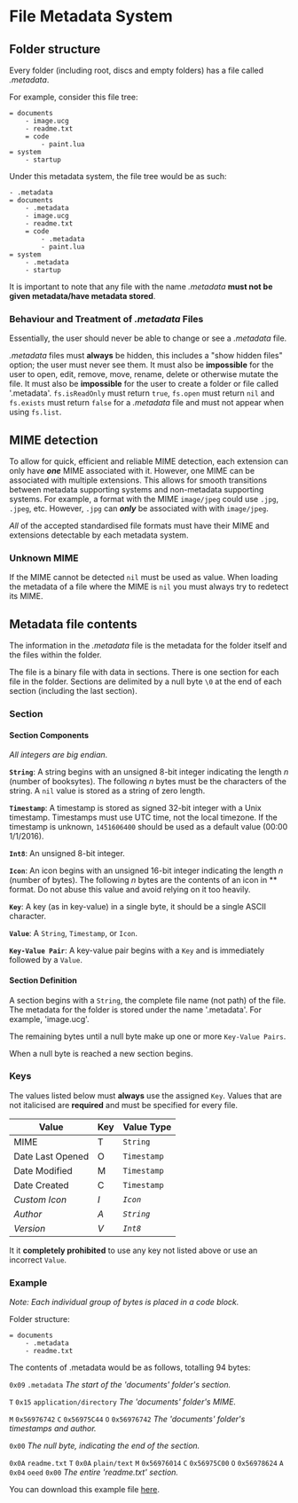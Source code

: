 # File Metadata System

## Folder structure

Every folder (including root, discs and empty folders) has a file called *.metadata*. 

For example, consider this file tree:

```
= documents
	- image.ucg
	- readme.txt
	= code
		- paint.lua
= system
	- startup

```

Under this metadata system, the file tree would be as such:

```
- .metadata
= documents
	- .metadata
	- image.ucg
	- readme.txt
	= code
		- .metadata
		- paint.lua
= system
	- .metadata
	- startup

```

It is important to note that any file with the name *.metadata* **must not be given metadata/have metadata stored**.

### Behaviour and Treatment of *.metadata* Files

Essentially, the user should never be able to change or see a *.metadata* file.

*.metadata* files must **always** be hidden, this includes a "show hidden files" option; the user must never see them. It must also be **impossible** for the user to open, edit, remove, move, rename, delete or otherwise mutate the file. It must also be **impossible** for the user to create a folder or file called '.metadata'. `fs.isReadOnly` must return `true`, `fs.open` must return `nil` and `fs.exists` must return `false` for a *.metadata* file and must not appear when using `fs.list`.

## MIME detection

To allow for quick, efficient and reliable MIME detection, each extension can only have ***one*** MIME associated with it. However, one MIME can be associated with multiple extensions. This allows for smooth transitions between metadata supporting systems and non-metadata supporting systems. For example, a format with the MIME `image/jpeg` could use `.jpg`, `.jpeg`, etc. However, `.jpg` can ***only*** be associated with with `image/jpeg`.

*All* of the accepted standardised file formats must have their MIME and extensions detectable by each metadata system.

### Unknown MIME

If the MIME cannot be detected `nil` must be used as value. When loading the metadata of a file where the MIME is `nil` you must always try to redetect its MIME.
## Metadata file contents

The information in the *.metadata* file is the metadata for the folder itself and the files within the folder.

The file is a binary file with data in sections. There is one section for each file in the folder. Sections are delimited by a null byte `\0` at the end of each section (including the last section).

### Section

#### Section Components

*All integers are big endian.*

**`String`**: A string begins with an unsigned 8-bit integer indicating the length *n* (number of booksytes). The following *n* bytes must be the characters of the string. A `nil` value is stored as a string of zero length.

**`Timestamp`**: A timestamp is stored as signed 32-bit integer with a Unix timestamp. Timestamps must use UTC time, not the local timezone. If the timestamp is unknown, `1451606400` should be used as a default value (00:00 1/1/2016).

**`Int8`**: An unsigned 8-bit integer.

**`Icon`**: An icon begins with an unsigned 16-bit integer indicating the length *n* (number of bytes). The following *n* bytes are the contents of an icon in ** format. Do not abuse this value and avoid relying on it too heavily.

**`Key`**: A key (as in key-value) in a single byte, it should be a single ASCII character.

**`Value`**: A `String`, `Timestamp`, or `Icon`.

**`Key-Value Pair`**: A key-value pair begins with a `Key` and is immediately followed by a `Value`.

#### Section Definition

A section begins with a `String`, the complete file name (not path) of the file. The metadata for the folder is stored under the name '.metadata'. For example, 'image.ucg'.

The remaining bytes until a null byte make up one or more `Key-Value Pairs`.

When a null byte is reached a new section begins.

### Keys

The values listed below must **always** use the assigned `Key`. Values that are not italicised are **required** and must be specified for every file.

|      Value       | Key | Value Type  |
| ---------------- | --- | ----------- |
|      MIME        |  T  |  `String`   |
| Date Last Opened |  O  | `Timestamp` |
|  Date Modified   |  M  | `Timestamp` |
|  Date Created    |  C  | `Timestamp` |
|  *Custom Icon*   | *I* |  *`Icon`*   |
|     *Author*     | *A* | *`String`*  |
|    *Version*     | *V* |  *`Int8`*   |

It it **completely prohibited** to use any key not listed above or use an incorrect `Value`.

### Example

*Note: Each individual group of bytes is placed in a code block.*

Folder structure:

```
= documents
	- .metadata
	- readme.txt
```

The contents of .metadata would be as follows, totalling 94 bytes:

`0x09` `.metadata` *The start of the 'documents' folder's section.* 

`T` `0x15` `application/directory` *The 'documents' folder's MIME.*

`M` `0x56976742` `C` `0x56975C44` `O` `0x56976742` *The 'documents' folder's timestamps and author.*

`0x00`  *The null byte, indicating the end of the section.*

`0x0A` `readme.txt` `T` `0x0A` `plain/text` `M` `0x56976014` `C` `0x56975C00` `O` `0x56978624` `A` `0x04` `oeed` `0x00`  *The entire 'readme.txt' section.*

You can download this example file [here](http://puu.sh/mvdqC/41d3b5151f).
